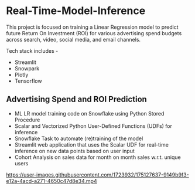 # Real-Time-Model-Inference

This project is focused on training a Linear Regression model to predict future Return On Investment (ROI) for various advertising spend budgets across search, video, social media, and email channels. 

Tech stack includes - 
* Streamlit
* Snowpark
* Plotly
* Tensorflow
  
## Advertising Spend and ROI Prediction

* ML LR model training code on Snowflake using Python Stored Procedure
* Scalar and Vectorized Python User-Defined Functions (UDFs) for inference
* Snowflake Task to automate (re)training of the model
* Streamlit web application that uses the Scalar UDF for real-time inference on new data points based on user input
* Cohort Analysis on sales data for month on month sales w.r.t. unique users

https://user-images.githubusercontent.com/1723932/175127637-9149b9f3-e12a-4acd-a271-4650c47d8e34.mp4

